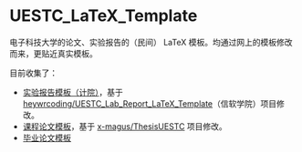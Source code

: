 # UESTC_LaTeX_Template

电子科技大学的论文、实验报告的（民间） LaTeX 模板。均通过网上的模板修改而来，更贴近真实模板。

目前收集了：

* [实验报告模板（计院）](https://github.com/lyh543/UESTC_LaTeX_Template/tree/master/Lab_Report)，基于 [heywrcoding/UESTC_Lab_Report_LaTeX_Template](https://github.com/heywrcoding/UESTC_Lab_Report_LaTeX_Template/)（信软学院）项目修改。
* [课程论文模板](https://github.com/lyh543/UESTC_LaTeX_Template/tree/master/Course_Thesis)，基于 [x-magus/ThesisUESTC](https://github.com/x-magus/ThesisUESTC) 项目修改。
* [毕业论文模板](https://github.com/shifujun/UESTCthesis)
